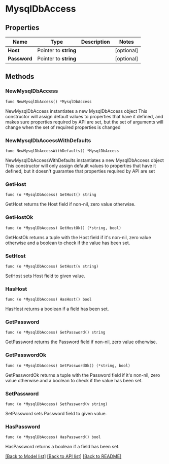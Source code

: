 # MysqlDbAccess

## Properties

Name | Type | Description | Notes
------------ | ------------- | ------------- | -------------
**Host** | Pointer to **string** |  | [optional] 
**Password** | Pointer to **string** |  | [optional] 

## Methods

### NewMysqlDbAccess

`func NewMysqlDbAccess() *MysqlDbAccess`

NewMysqlDbAccess instantiates a new MysqlDbAccess object
This constructor will assign default values to properties that have it defined,
and makes sure properties required by API are set, but the set of arguments
will change when the set of required properties is changed

### NewMysqlDbAccessWithDefaults

`func NewMysqlDbAccessWithDefaults() *MysqlDbAccess`

NewMysqlDbAccessWithDefaults instantiates a new MysqlDbAccess object
This constructor will only assign default values to properties that have it defined,
but it doesn't guarantee that properties required by API are set

### GetHost

`func (o *MysqlDbAccess) GetHost() string`

GetHost returns the Host field if non-nil, zero value otherwise.

### GetHostOk

`func (o *MysqlDbAccess) GetHostOk() (*string, bool)`

GetHostOk returns a tuple with the Host field if it's non-nil, zero value otherwise
and a boolean to check if the value has been set.

### SetHost

`func (o *MysqlDbAccess) SetHost(v string)`

SetHost sets Host field to given value.

### HasHost

`func (o *MysqlDbAccess) HasHost() bool`

HasHost returns a boolean if a field has been set.

### GetPassword

`func (o *MysqlDbAccess) GetPassword() string`

GetPassword returns the Password field if non-nil, zero value otherwise.

### GetPasswordOk

`func (o *MysqlDbAccess) GetPasswordOk() (*string, bool)`

GetPasswordOk returns a tuple with the Password field if it's non-nil, zero value otherwise
and a boolean to check if the value has been set.

### SetPassword

`func (o *MysqlDbAccess) SetPassword(v string)`

SetPassword sets Password field to given value.

### HasPassword

`func (o *MysqlDbAccess) HasPassword() bool`

HasPassword returns a boolean if a field has been set.


[[Back to Model list]](../README.md#documentation-for-models) [[Back to API list]](../README.md#documentation-for-api-endpoints) [[Back to README]](../README.md)


